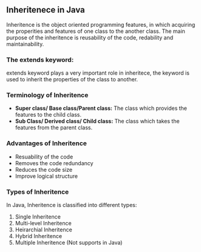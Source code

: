 ## Inheritenece in Java

Inheritence is the object oriented programming features, in which acquiring the properities and features of one class to the another class. The main purpose of the inheritence is reusability of the code, redability and maintainability.

### The extends keyword:
extends keyword plays a very important role in inheritece, the keyword is used to inherit the properties of the class to another.

### Terminology of Inheritence

- **Super class/ Base class/Parent class:** The class which provides the features to the child class.
- **Sub Class/ Derived class/ Child class:** The class which takes the features from the parent class.

### Advantages of Inheritence
- Resuability of the code
- Removes the code redundancy
- Reduces the code size
- Improve logical structure

### Types of Inheritence

In Java, Inheritence is classified into different types:
1. Single Inheritence
2. Multi-level Inheritence
3. Heirarchial Inheritence
4. Hybrid Inheritence
5. Multiple Inheritence (Not supports in Java)
